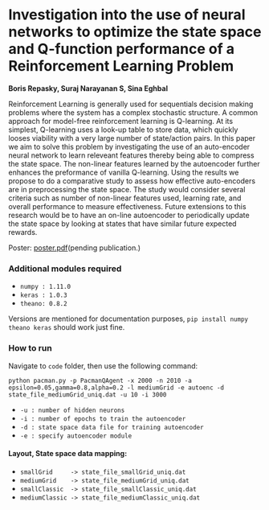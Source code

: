 # Investigation into the use of neural networks to optimize the state space and Q-function performance of a Reinforcement Learning Problem
**Boris Repasky, Suraj Narayanan S, Sina Eghbal**

Reinforcement Learning is generally used for sequentials decision making problems where the system has a complex stochastic structure. A common approach for model-free reinforcement learning is Q-learning. At its simplest, Q-learning uses a look-up table to store data, which quickly looses viability with a very large number of state/action pairs. In this paper we aim to solve this problem by investigating the use of an auto-encoder neural network to learn releveant features thereby being able to compress the state space. The non-linear features learned by the autoencoder further enhances the preformance of vanilla Q-learning. Using the results we propose to do a comparative study to assess how effective auto-encoders are in preprocessing the state space. The study would consider several criteria such as number of non-linear features used, learning rate, and overall performance to measure effectiveness. Future extensions to this research would be to have an on-line autoencoder to periodically update the state space by looking at states that have similar future expected rewards.

Poster: [poster.pdf](https://github.com/surajx/Autoencoder-QLearner/blob/master/poster.pdf)(pending publication.)

### Additional modules required

* `numpy : 1.11.0`
* `keras : 1.0.3`
* `theano: 0.8.2`

Versions are mentioned for documentation purposes, `pip install numpy theano keras` should work just fine.

### How to run

Navigate to `code` folder, then use the following command:

`python pacman.py -p PacmanQAgent -x 2000 -n 2010 -a epsilon=0.05,gamma=0.8,alpha=0.2 -l mediumGrid -e autoenc -d state_file_mediumGrid_uniq.dat -u 10 -i 3000`

* `-u : number of hidden neurons`
* `-i : number of epochs to train the autoencoder`
* `-d : state space data file for training autoencoder`
* `-e : specify autoencoder module`

#### Layout, State space data mapping:

* `smallGrid     -> state_file_smallGrid_uniq.dat`
* `mediumGrid    -> state_file_mediumGrid_uniq.dat`
* `smallClassic  -> state_file_smallClassic_uniq.dat`
* `mediumClassic -> state_file_mediumClassic_uniq.dat`
